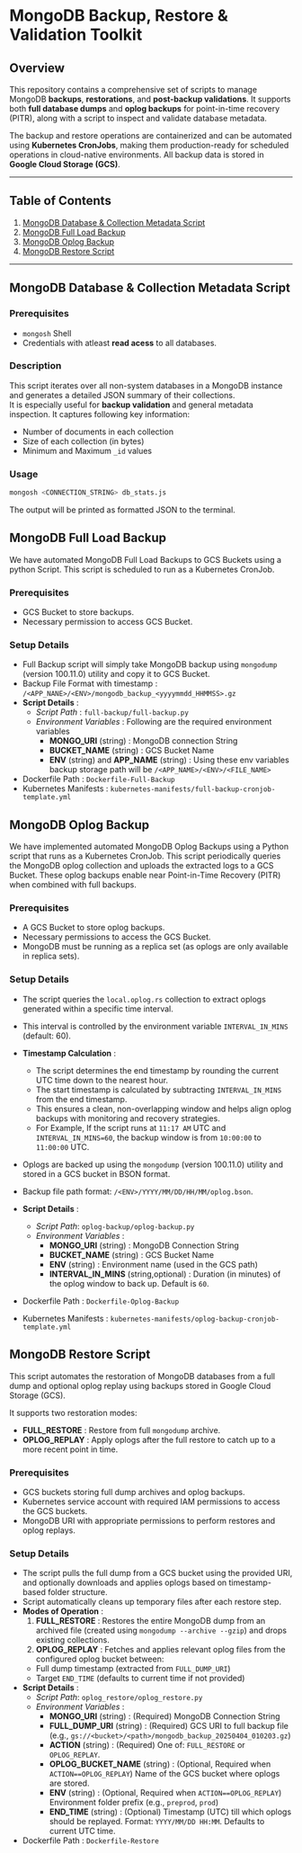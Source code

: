 # MongoDB Backup, Restore & Validation Toolkit

## Overview

This repository contains a comprehensive set of scripts to manage MongoDB **backups**, **restorations**, and **post-backup validations**. It supports both **full database dumps** and **oplog backups** for point-in-time recovery (PITR), along with a script to inspect and validate database metadata.

The backup and restore operations are containerized and can be automated using **Kubernetes CronJobs**, making them production-ready for scheduled operations in cloud-native environments. All backup data is stored in **Google Cloud Storage (GCS)**.

---

## Table of Contents

1. [MongoDB Database & Collection Metadata Script](#mongodb-database--collection-metadata-script)
2. [MongoDB Full Load Backup](#mongodb-full-load-backup)
3. [MongoDB Oplog Backup](#mongodb-oplog-backup)
4. [MongoDB Restore Script](#mongodb-restore-script)

---


## MongoDB Database & Collection Metadata Script
### Prerequisites 
- `mongosh` Shell 
- Credentials with atleast **read acess** to all databases.

### Description
This script iterates over all non-system databases in a MongoDB instance and generates a detailed JSON summary of their collections.  
It is especially useful for **backup validation** and general metadata inspection. 
It captures following key information:
- Number of documents in each collection
- Size of each collection (in bytes)
- Minimum and Maximum `_id` values

### Usage 
```bash
mongosh <CONNECTION_STRING> db_stats.js
```
The output will be printed as formatted JSON to the terminal.

## MongoDB Full Load Backup

We have automated MongoDB Full Load Backups to GCS Buckets using a python Script. This script is scheduled to run as a Kubernetes CronJob.

### Prerequisites

- GCS Bucket to store backups.
- Necessary permission to access GCS Bucket.

### Setup Details

- Full Backup script will simply take MongoDB backup using `mongodump` (version 100.11.0) utility and copy it to GCS Bucket.
- Backup File Format with timestamp : `/<APP_NANE>/<ENV>/mongodb_backup_<yyyymmdd_HHMMSS>.gz`
- **Script Details** :
  - _Script Path_ : `full-backup/full-backup.py`
  - _Environment Variables_ : Following are the required environment variables
    - **MONGO_URI** (string) : MongoDB connection String
    - **BUCKET_NAME** (string) : GCS Bucket Name
    - **ENV** (string) and **APP_NAME** (string) : Using these env variables backup storage path will be `/<APP_NAME>/<ENV>/<FILE_NAME>`
- Dockerfile Path : `Dockerfile-Full-Backup`
- Kubernetes Manifests : `kubernetes-manifests/full-backup-cronjob-template.yml`

## MongoDB Oplog Backup

We have implemented automated MongoDB Oplog Backups using a Python script that runs as a Kubernetes CronJob. This script periodically queries the MongoDB oplog collection and uploads the extracted logs to a GCS Bucket. These oplog backups enable near Point-in-Time Recovery (PITR) when combined with full backups.

### Prerequisites

- A GCS Bucket to store oplog backups.
- Necessary permissions to access the GCS Bucket.
- MongoDB must be running as a replica set (as oplogs are only available in replica sets).

### Setup Details

- The script queries the `local.oplog.rs` collection to extract oplogs generated within a specific time interval.
- This interval is controlled by the environment variable `INTERVAL_IN_MINS` (default: 60).
- **Timestamp Calculation** :

  - The script determines the end timestamp by rounding the current UTC time down to the nearest hour.
  - The start timestamp is calculated by subtracting `INTERVAL_IN_MINS` from the end timestamp.
  - This ensures a clean, non-overlapping window and helps align oplog backups with monitoring and recovery strategies.
  - For Example, If the script runs at `11:17 AM` UTC and `INTERVAL_IN_MINS=60`, the backup window is from `10:00:00` to `11:00:00` UTC.

- Oplogs are backed up using the `mongodump` (version 100.11.0) utility and stored in a GCS bucket in BSON format.
- Backup file path format: `/<ENV>/YYYY/MM/DD/HH/MM/oplog.bson`.
- **Script Details** :
  - _Script Path_: `oplog-backup/oplog-backup.py`
  - _Environment Variables_ :
    - **MONGO_URI** (string) : MongoDB Connection String
    - **BUCKET_NAME** (string) : GCS Bucket Name
    - **ENV** (string) : Environment name (used in the GCS path)
    - **INTERVAL_IN_MINS** (string,optional) : Duration (in minutes) of the oplog window to back up. Default is `60`.
- Dockerfile Path : `Dockerfile-Oplog-Backup`
- Kubernetes Manifests : `kubernetes-manifests/oplog-backup-cronjob-template.yml`

## MongoDB Restore Script

This script automates the restoration of MongoDB databases from a full dump and optional oplog replay using backups stored in Google Cloud Storage (GCS).

It supports two restoration modes:

- **FULL_RESTORE** : Restore from full `mongodump` archive.
- **OPLOG_REPLAY** : Apply oplogs after the full restore to catch up to a more recent point in time.

### Prerequisites

- GCS buckets storing full dump archives and oplog backups.
- Kubernetes service account with required IAM permissions to access the GCS buckets.
- MongoDB URI with appropriate permissions to perform restores and oplog replays.

### Setup Details

- The script pulls the full dump from a GCS bucket using the provided URI, and optionally downloads and applies oplogs based on timestamp-based folder structure.
- Script automatically cleans up temporary files after each restore step.
- **Modes of Operation** :
  1. **FULL_RESTORE** : Restores the entire MongoDB dump from an archived file (created using `mongodump --archive --gzip`) and drops existing collections.
  2. **OPLOG_REPLAY** : Fetches and applies relevant oplog files from the configured oplog bucket between:
  - Full dump timestamp (extracted from `FULL_DUMP_URI`)
  - Target `END_TIME` (defaults to current time if not provided)
- **Script Details** :
  - _Script Path_: `oplog_restore/oplog_restore.py`
  - _Environment Variables_ :
    - **MONGO_URI** (string) : (Required) MongoDB Connection String
    - **FULL_DUMP_URI** (string) : (Required) GCS URI to full backup file (e.g., `gs://<bucket>/<path>/mongodb_backup_20250404_010203.gz`)
    - **ACTION** (string) : (Required) One of: `FULL_RESTORE` or `OPLOG_REPLAY`.
    - **OPLOG_BUCKET_NAME** (string) : (Optional, Required when `ACTION==OPLOG_REPLAY`) Name of the GCS bucket where oplogs are stored.
    - **ENV** (string) : (Optional, Required when `ACTION==OPLOG_REPLAY`) Environment folder prefix (e.g., `preprod`, `prod`)
    - **END_TIME** (string) : (Optional) Timestamp (UTC) till which oplogs should be replayed. Format: `YYYY/MM/DD HH:MM`. Defaults to current UTC time.
- Dockerfile Path : `Dockerfile-Restore`
